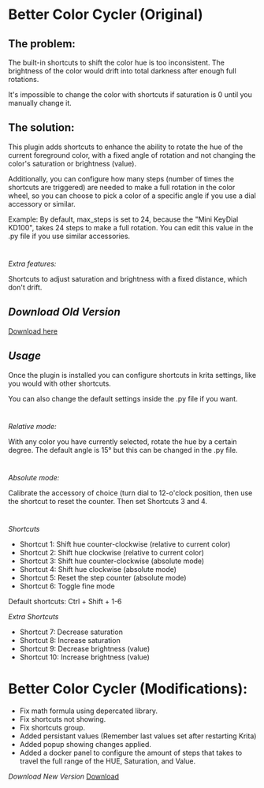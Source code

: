 # Better Color Cycler (Original)


**The problem:**
-
The built-in shortcuts to shift the color hue is too inconsistent.
The brightness of the color would drift into total darkness after enough full rotations.

It's impossible to change the color with shortcuts if saturation is 0 until you manually change it.

**The solution:**
-
This plugin adds shortcuts to enhance the ability to rotate the hue of the current foreground color,
with a fixed angle of rotation and not changing the color's saturation or brightness (value).

Additionally, you can configure how many steps (number of times the shortcuts are triggered) are needed to make a full rotation in the color wheel,
so you can choose to pick a color of a specific angle if you use a dial accessory or similar.

Example: By default, max_steps is set to 24, because the "Mini KeyDial KD100", takes 24 steps to make a full rotation.
You can edit this value in the .py file if you use similar accessories.
#
*Extra features:*

Shortcuts to adjust saturation and brightness with a fixed distance, which don't drift.


*Download Old Version*
-
[Download here](https://bitbucket.org/simolette/krita_bettercolorcycler/get/HEAD.zip)


*Usage*
-
Once the plugin is installed you can configure shortcuts in krita settings, like you would with other shortcuts.

You can also change the default settings inside the .py file if you want.

#
*Relative mode:*

With any color you have currently selected, rotate the hue by a certain degree.
The default angle is 15° but this can be changed in the .py file.

#
*Absolute mode:*

Calibrate the accessory of choice (turn dial to 12-o'clock position, then use the shortcut to reset the counter. Then set Shortcuts 3 and 4.


#
*Shortcuts*

- Shortcut 1:	Shift hue counter-clockwise (relative to current color)
- Shortcut 2:	Shift hue clockwise (relative to current color)
- Shortcut 3:	Shift hue counter-clockwise (absolute mode)
- Shortcut 4:	Shift hue clockwise (absolute mode)
- Shortcut 5:	Reset the step counter (absolute mode)
- Shortcut 6:	Toggle fine mode

Default shortcuts: Ctrl + Shift + 1-6

*Extra Shortcuts*

- Shortcut 7:	Decrease saturation
- Shortcut 8:	Increase saturation
- Shortcut 9:	Decrease brightness (value)
- Shortcut 10:	Increase brightness (value)


# Better Color Cycler (Modifications):

- Fix math formula using depercated library.
- Fix shortcuts not showing.
- Fix shortcuts group.
- Added persistant values (Remember last values set after restarting Krita)
- Added popup showing changes applied.
- Added a docker panel to configure the amount of steps that takes to travel the full range of the HUE, Saturation, and Value.


*Download New Version*
[Download](https://github.com/loudbeatproductions/BetterColorCycler-for-Krita/archive/refs/heads/main.zip)
